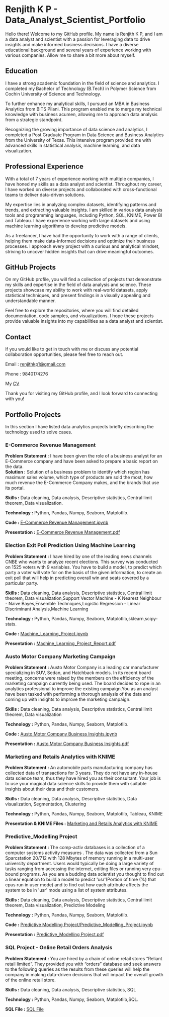 # Renjith K P - Data_Analyst_Scientist_Portfolio
Hello there! 
Welcome to my GitHub profile. My name is Renjith K P, and I am a data analyst and scientist with a passion for leveraging data to drive insights and make informed business decisions. I have a diverse educational background and several years of experience working with various companies. Allow me to share a bit more about myself.

<h2>Education</h2>

I have a strong academic foundation in the field of science and analytics. I completed my Bachelor of Technology (B.Tech) in Polymer Science from Cochin University of Science and Technology.

To further enhance my analytical skills, I pursued an MBA in Business Analytics from BITS Pilani. This program enabled me to merge my technical knowledge with business acumen, allowing me to approach data analysis from a strategic standpoint.

Recognizing the growing importance of data science and analytics, I completed a Post Graduate Program in Data Science and Business Analytics from the University of Texas. This intensive program provided me with advanced skills in statistical analysis, machine learning, and data visualization.

<h2>Professional Experience</h2>

With a total of 7 years of experience working with multiple companies, I have honed my skills as a data analyst and scientist. Throughout my career, I have worked on diverse projects and collaborated with cross-functional teams to deliver data-driven solutions.

My expertise lies in analyzing complex datasets, identifying patterns and trends, and extracting valuable insights. I am skilled in various data analysis tools and programming languages, including Python, SQL, KNIME, Power BI and Tableau. I have experience working with large datasets and using machine learning algorithms to develop predictive models.

As a freelancer, I have had the opportunity to work with a range of clients, helping them make data-informed decisions and optimize their business processes. I approach every project with a curious and analytical mindset, striving to uncover hidden insights that can drive meaningful outcomes.

<h2>GitHub Projects</h2>

On my GitHub profile, you will find a collection of projects that demonstrate my skills and expertise in the field of data analysis and science. These projects showcase my ability to work with real-world datasets, apply statistical techniques, and present findings in a visually appealing and understandable manner.

Feel free to explore the repositories, where you will find detailed documentation, code samples, and visualizations. I hope these projects provide valuable insights into my capabilities as a data analyst and scientist.

<h2>Contact</h2>

If you would like to get in touch with me or discuss any potential collaboration opportunities, please feel free to reach out.

Email : renjithkp1@gmail.com

Phone : 9840174276

My [CV](https://github.com/renjithkp/Data_Analyst_Scientist_Portfolio/blob/main/Renjith%20KP%20CV.pdf)

Thank you for visiting my GitHub profile, and I look forward to connecting with you!


<h2>Portfolio Projects</h2>

In this section I have listed data analytics projects briefly describing the technology used to solve cases.

<h3>E-Commerce Revenue Management</h3>

**Problem Statement :** I have been given the role of a business analyst for an E-Commerce company and have been asked to prepare a basic report on the data.  
**Solution :** Solution of a business problem to identify which region has maximum sales volume, which type of products are sold the most, how much revenue the E-Commerce Company makes, and the brands that use its portal.

**Skills :** Data cleaning, Data analysis, Descriptive statistics, Central limit theorem, Data visualization.

**Technology :** Python, Pandas, Numpy, Seaborn, Matplotlib.

**Code :** [E-Commerce Revenue Management.ipynb](https://github.com/renjithkp/Data_Analysis_Projects/blob/main/E-Commerce%20Revenue%20Management/E-Commerce%20Revenue%20Management.ipynb)

**Presentation :** [E-Commerce Revenue Management.pdf](https://github.com/renjithkp/Data_Analysis_Projects/blob/main/E-Commerce%20Revenue%20Management/E-Commerce%20Revenue%20Management.pdf)

<h3>Election Exit Poll Prediction Using Machine Learning</h3>

**Problem Statement :**  I have hired by one of the leading news channels CNBE who wants to analyze recent elections. This survey was conducted on 1525 voters with 9 variables. You have to build a model, to predict which party a voter will vote for on the basis of the given information, to create an exit poll that will help in predicting overall win and seats covered by a particular party.

**Skills :** Data cleaning, Data analysis, Descriptive statistics, Central limit theorem, Data visualization,Support Vector Machine - K Nearest Neighbour - Naive Bayes,Ensemble Techniques,Logistic Regression - Linear Discriminant Analysis,Machine Learning

**Technology :** Python, Pandas, Numpy, Seaborn, Matplotlib,sklearn,scipy-stats.

**Code :** [Machine_Learning_Project.ipynb](https://github.com/renjithkp/Data_Analysis_Projects/blob/main/Election%20Exit%20Poll%20Prediction%20Using%20Machine%20Learning/Machine_Learning_Project.ipynb)

**Presentation :** [Machine_Learning_Project_Report.pdf](https://github.com/renjithkp/Data_Analysis_Projects/blob/main/Election%20Exit%20Poll%20Prediction%20Using%20Machine%20Learning/Machine_Learning_Project_Report.pdf)

<h3>Austo Motor Company Marketing Campaign</h3>

**Problem Statement :**  Austo Motor Company is a leading car manufacturer specializing in SUV, Sedan, and Hatchback models. In its recent board meeting, concerns were raised by the members on the efficiency of the marketing campaign currently being used. The board decides to rope in an analytics professional to improve the existing campaign.You as an analyst have been tasked with performing a thorough analysis of the data and coming up with insights to improve the marketing campaign.

**Skills :** Data cleaning, Data analysis, Descriptive statistics, Central limit theorem, Data visualization

**Technology :** Python, Pandas, Numpy, Seaborn, Matplotlib.

**Code :** [Austo Motor Company Business Insights.ipynb](https://github.com/renjithkp/Data_Analysis_Projects/blob/main/Austo%20Motor%20Company%20Marketing%20Campaign/Austo%20Motor%20Company%20Marketing%20Campaign.ipynb)

**Presentation :** [Austo Motor Company Business Insights.pdf](https://github.com/renjithkp/Data_Analysis_Projects/blob/main/Austo%20Motor%20Company%20Marketing%20Campaign/Austo%20Motor%20Company%20Business%20Insights.pdf)

<h3>Marketing and Retails Analytics with KNIME</h3>

**Problem Statement :**  An automobile parts manufacturing company has collected data of transactions for 3 years. They do not have any in-house data science team, thus they have hired you as their consultant. Your job is to use your magical data science skills to provide them with suitable insights about their data and their customers.

**Skills :** Data cleaning, Data analysis, Descriptive statistics, Data visualization, Segmentation, Clustering

**Technology :** Python, Pandas, Numpy, Seaborn, Matplotlib, Tableau, KNIME


**Presentation & KNIME Files :** [Marketing and Retails Analytics with KNIME](https://github.com/renjithkp/Data_Analysis_Projects/tree/main/Marketing%20and%20Retails%20Analytics%20with%20KNIME)

<h3>Predictive_Modelling Project</h3>

**Problem Statement :**  The comp-activ databases is a collection of a computer systems activity measures .
The data was collected from a Sun Sparcstation 20/712 with 128 Mbytes of memory running in a multi-user university department. Users would typically be doing a large variety of tasks ranging from accessing the internet, editing files or running very cpu-bound programs.
As you are a budding data scientist you thought to find out a linear equation to build a model to predict 'usr'(Portion of time (%) that cpus run in user mode) and to find out how each attribute affects the system to be in 'usr' mode using a list of system attributes.

**Skills :** Data cleaning, Data analysis, Descriptive statistics, Central limit theorem, Data visualization, Predictive Modeling

**Technology :** Python, Pandas, Numpy, Seaborn, Matplotlib.

**Code :** [Predictive Modelling Project/Predictive_Modelling_Project.ipynb](https://github.com/renjithkp/Data_Analysis_Projects/blob/main/Predictive%20Modelling%20Project/Predictive_Modelling_Project.ipynb)

**Presentation :** [Predictive_Modelling Project.pdf](https://github.com/renjithkp/Data_Analysis_Projects/blob/main/Predictive%20Modelling%20Project/Predictive_Modelling%20Project.pdf)

<h3>SQL Project - Online Retail Orders Analysis</h3>

**Problem Statement :**  You are hired by a chain of online retail stores “Reliant retail limited”. They provided you with “orders” database and seek answers to the following queries as the results from these queries will help the company in making data-driven decisions that will impact the overall growth of the online retail store.

**Skills :** Data cleaning, Data analysis, Descriptive statistics, SQL

**Technology :** Python, Pandas, Numpy, Seaborn, Matplotlib,SQL.

**SQL File :** [SQL File](https://github.com/renjithkp/Data_Analysis_Projects/tree/main/SQL%20Project%20-%20Online%20Retail%20Orders%20Analysis)


